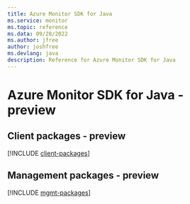```yaml
---
title: Azure Monitor SDK for Java
ms.service: monitor
ms.topic: reference
ms.data: 09/28/2022
ms.author: jfree
author: joshfree
ms.devlang: java
description: Reference for Azure Monitor SDK for Java
---
```

# Azure Monitor SDK for Java - preview

## Client packages - preview
[!INCLUDE [client-packages](monitor-client-index.md)]
## Management packages - preview
[!INCLUDE [mgmt-packages](monitor-mgmt-index.md)]